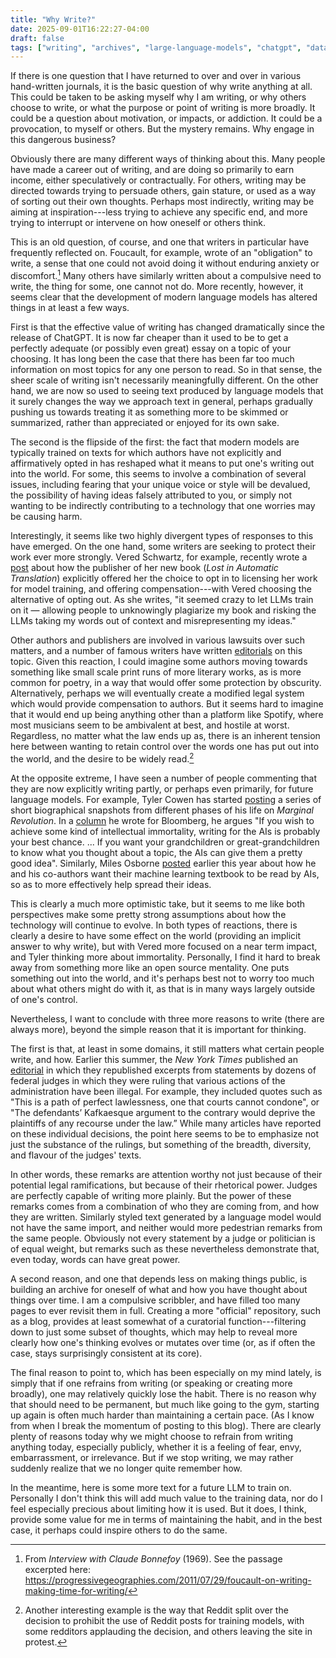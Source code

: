 ```yaml
---
title: "Why Write?"
date: 2025-09-01T16:22:27-04:00
draft: false
tags: ["writing", "archives", "large-language-models", "chatgpt", "data", "culture", "accountability", "tyler-cowen", "michel-foucault"]
---
```



If there is one question that I have returned to over and over in various hand-written journals, it is the basic question of why write anything at all. This could be taken to be asking myself why I am writing, or why others choose to write, or what the purpose or point of writing is more broadly. It could be a question about motivation, or impacts, or addiction. It could be a provocation, to myself or others. But the mystery remains. Why engage in this dangerous business?

Obviously there are many different ways of thinking about this. Many people have made a career out of writing, and are doing so primarily to earn income, either speculatively or contractually. For others, writing may be directed towards trying to persuade others, gain stature, or used as a way of sorting out their own thoughts. Perhaps most indirectly, writing may be aiming at inspiration---less trying to achieve any specific end, and more trying to interrupt or intervene on how oneself or others think.

This is an old question, of course, and one that writers in particular have frequently reflected on. Foucault, for example, wrote of an "obligation" to write, a sense that one could not avoid doing it without enduring anxiety or discomfort.[^1] Many others have similarly written about a compulsive need to write, the thing for some, one cannot not do. More recently, however, it seems clear that the development of modern language models has altered things in at least a few ways.

First is that the effective value of writing has changed dramatically since the release of ChatGPT. It is now far cheaper than it used to be to get a perfectly adequate (or possibly even great) essay on a topic of your choosing. It has long been the case that there has been far too much information on most topics for any one person to read. So in that sense, the sheer scale of writing isn't necessarily meaningfully different. On the other hand, we are now so used to seeing text produced by language models that it surely changes the way we approach text in general, perhaps gradually pushing us towards treating it as something more to be skimmed or summarized, rather than appreciated or enjoyed for its own sake. 

The second is the flipside of the first: the fact that modern models are typically trained on texts for which authors have not explicitly and affirmatively opted in has reshaped what it means to put one's writing out into the world. For some, this seems to involve a combination of several issues, including fearing that your unique voice or style will be devalued, the possibility of having ideas falsely attributed to you, or simply not wanting to be indirectly contributing to a technology that one worries may be causing harm.

Interestingly, it seems like two highly divergent types of responses to this have emerged. On the one hand, some writers are seeking to protect their work ever more strongly. Vered Schwartz, for example, recently wrote a [post](https://lostinautomatictranslation.com/blog/this-book-will-not-be-used-to-train-llms-1) about how the publisher of her new book (*Lost in Automatic Translation*) explicitly offered her the choice to opt in to licensing her work for model training, and offering compensation---with Vered choosing the alternative of opting out. As she writes, "it seemed crazy to let LLMs train on it — allowing people to unknowingly plagiarize my book and risking the LLMs taking my words out of context and misrepresenting my ideas."

Other authors and publishers are involved in various lawsuits over such matters, and a number of famous writers have written [editorials](https://www.theatlantic.com/books/archive/2023/08/ai-chatbot-training-books-margaret-atwood/675151/) on this topic. Given this reaction, I could imagine some authors moving towards something like small scale print runs of more literary works, as is more common for poetry, in a way that would offer some protection by obscurity. Alternatively, perhaps we will eventually create a modified legal system which would provide compensation to authors. But it seems hard to imagine that it would end up being anything other than a platform like Spotify, where most musicians seem to be ambivalent at best, and hostile at worst.  Regardless, no matter what the law ends up as, there is an inherent tension here between wanting to retain control over the words one has put out into the world, and the desire to be widely read.[^2]

At the opposite extreme, I have seen a number of people commenting that they are now explicitly writing partly, or perhaps even primarily, for future language models. For example, Tyler Cowen has started [posting](https://marginalrevolution.com/marginalrevolution/2025/02/writing-my-biography-autobiography.html) a series of short biographical snapshots from different phases of his life on *Marginal Revolution*. In a [column](https://marginalrevolution.com/marginalrevolution/2025/01/should-you-be-writing-for-the-ais.html) he wrote for Bloomberg, he argues "If you wish to achieve some kind of intellectual immortality, writing for the AIs is probably your best chance. ... If you want your grandchildren or great-grandchildren to know what you thought about a topic, the AIs can give them a pretty good idea". Similarly, Miles Osborne [posted](https://bsky.app/profile/maosbot.bsky.social/post/3liuah3bnu227) earlier this year about how he and his co-authors want their machine learning textbook to be read by AIs, so as to more effectively help spread their ideas.

This is clearly a much more optimistic take, but it seems to me like both perspectives make some pretty strong assumptions about how the technology will continue to evolve. In both types of reactions, there is clearly a desire to have some effect on the world (providing an implicit answer to why write), but with Vered more focused on a near term impact, and Tyler thinking more about immortality. Personally, I find it hard to break away from something more like an open source mentality. One puts something out into the world, and it's perhaps best not to worry too much about what others might do with it, as that is in many ways largely outside of one's control. 

Nevertheless, I want to conclude with three more reasons to write (there are always more), beyond the simple reason that it is important for thinking.

The first is that, at least in some domains, it still matters what certain people write, and how. Earlier this summer, the *New York Times* published an [editorial](https://www.nytimes.com/interactive/2025/07/12/opinion/editorials/federal-judges-quotes-trump-administration.html) in which they republished excerpts from statements by dozens of federal judges in which they were ruling that various actions of the administration have been illegal. For example, they included quotes such as "This is a path of perfect lawlessness, one that courts cannot condone", or "The defendants’ Kafkaesque argument to the contrary would deprive the plaintiffs of any recourse under the law.” While many articles have reported on these individual decisions, the point here seems to be to emphasize not just the substance of the rulings, but something of the breadth, diversity, and flavour of the judges' texts.


In other words, these remarks are attention worthy not just because of their potential legal ramifications, but because of their rhetorical power. Judges are perfectly capable of writing more plainly. But the power of these remarks comes from a combination of who they are coming from, and how they are written. Similarly styled text generated by a language model would not have the same import, and neither would more pedestrian remarks from the same people. Obviously not every statement by a judge or politician is of equal weight, but remarks such as these nevertheless demonstrate that, even today, words can have great power.

A second reason, and one that depends less on making things public, is building an archive for oneself of what and how you have thought about things over time. I am a compulsive scribbler, and have filled too many pages to ever revisit them in full. Creating a more "official" repository, such as a blog, provides at least somewhat of a curatorial function---filtering down to just some subset of thoughts, which may help to reveal more clearly how one's thinking evolves or mutates over time (or, as if often the case, stays surprisingly consistent at its core).

The final reason to point to, which has been especially on my mind lately, is simply that if one refrains from writing (or speaking or creating more broadly), one may relatively quickly lose the habit. There is no reason why that should need to be permanent, but much like going to the gym, starting up again is often much harder than maintaining a certain pace. (As I know from when I break the momentum of posting to this blog). There are clearly plenty of reasons today why we might choose to refrain from writing anything today, especially publicly, whether it is a feeling of fear, envy, embarrassment, or irrelevance. But if we stop writing, we may rather suddenly realize that we no longer quite remember how.

In the meantime, here is some more text for a future LLM to train on. Personally I don't think this will add much value to the training data, nor do I feel especially precious about limiting how it is used. But it does, I think, provide some value for me in terms of maintaining the habit, and in the best case, it perhaps could inspire others to do the same.




[^1]: From *Interview with Claude Bonnefoy* (1969). See the passage excerpted here: https://progressivegeographies.com/2011/07/29/foucault-on-writing-making-time-for-writing/

[^2]: Another interesting example is the way that Reddit split over the decision to prohibit the use of Reddit posts for training models, with some redditors applauding the decision, and others leaving the site in protest.


